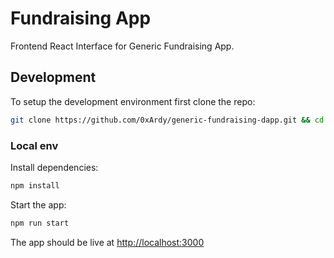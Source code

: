 # Fundraising App
Frontend React Interface for Generic Fundraising App.

## Development
To setup the development environment first clone the repo:
```bash
git clone https://github.com/0xArdy/generic-fundraising-dapp.git && cd generic-fundraising-dapp
```

### Local env
Install dependencies:
```bash
npm install
```

Start the app:
```bash
npm run start
```

The app should be live at [http://localhost:3000](http://localhost:3000/)
